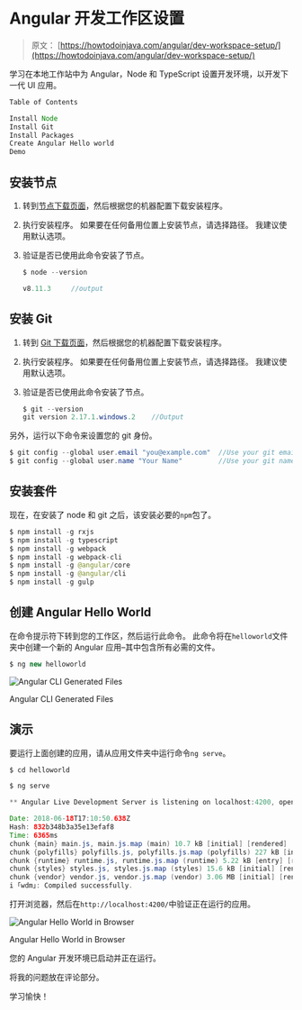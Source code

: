 # Angular 开发工作区设置

> 原文： [https://howtodoinjava.com/angular/dev-workspace-setup/](https://howtodoinjava.com/angular/dev-workspace-setup/)

学习在本地工作站中为 Angular，Node 和 TypeScript 设置开发环境，以开发下一代 UI 应用。

```java
Table of Contents

Install Node
Install Git
Install Packages
Create Angular Hello world
Demo
```

## 安装节点

1.  转到[节点下载页面](https://nodejs.org/en/download/)，然后根据您的机器配置下载安装程序。
2.  执行安装程序。 如果要在任何备用位置上安装节点，请选择路径。 我建议使用默认选项。
3.  验证是否已使用此命令安装了节点。

    ```java
    $ node --version

    v8.11.3		//output

    ```

## 安装 Git

1.  转到 [Git 下载页面](https://git-scm.com/)，然后根据您的机器配置下载安装程序。
2.  执行安装程序。 如果要在任何备用位置上安装节点，请选择路径。 我建议使用默认选项。
3.  验证是否已使用此命令安装了节点。

    ```java
    $ git --version
    git version 2.17.1.windows.2	//Output

    ```

另外，运行以下命令来设置您的 git 身份。

```java
$ git config --global user.email "you@example.com"	//Use your git email id
$ git config --global user.name "Your Name"			//Use your git name

```

## 安装套件

现在，在安装了 node 和 git 之后，该安装必要的`npm`包了。

```java
$ npm install -g rxjs
$ npm install -g typescript
$ npm install -g webpack
$ npm install -g webpack-cli
$ npm install -g @angular/core
$ npm install -g @angular/cli
$ npm install -g gulp

```

## 创建 Angular Hello World 

在命令提示符下转到您的工作区，然后运行此命令。 此命令将在`helloworld`文件夹中创建一个新的 Angular 应用–其中包含所有必需的文件。

```java
$ ng new helloworld

```

![Angular CLI Generated Files](img/383375fea116170a765d6f0fc95acc09.png)

Angular CLI Generated Files



## 演示

要运行上面创建的应用，请从应用文件夹中运行命令`ng serve`。

```java
$ cd helloworld

$ ng serve

** Angular Live Development Server is listening on localhost:4200, open your browser on http://localhost:4200/ **

Date: 2018-06-18T17:10:50.638Z
Hash: 832b348b3a35e13efaf8
Time: 6365ms
chunk {main} main.js, main.js.map (main) 10.7 kB [initial] [rendered]
chunk {polyfills} polyfills.js, polyfills.js.map (polyfills) 227 kB [initial] [rendered]
chunk {runtime} runtime.js, runtime.js.map (runtime) 5.22 kB [entry] [rendered]
chunk {styles} styles.js, styles.js.map (styles) 15.6 kB [initial] [rendered]
chunk {vendor} vendor.js, vendor.js.map (vendor) 3.06 MB [initial] [rendered]
i ｢wdm｣: Compiled successfully.

```

打开浏览器，然后在`http://localhost:4200/`中验证正在运行的应用。

![Angular Hello World in Browser](img/618f060b2f81a1f95d6185306bc80704.png)

Angular Hello World in Browser



您的 Angular 开发环境已启动并正在运行。

将我的问题放在评论部分。

学习愉快！